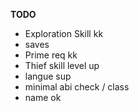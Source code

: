 **TODO**

- Exploration Skill kk
- saves
- Prime req kk
- Thief skill level up 
- langue sup
 - minimal abi check / class
 - name ok
